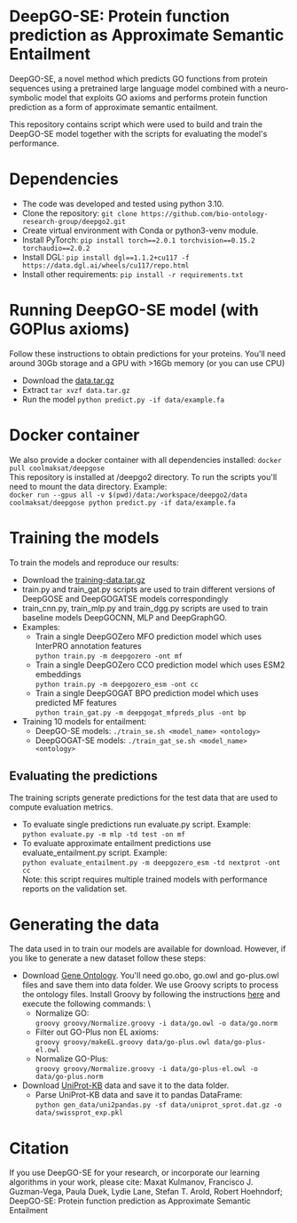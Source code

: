 # DeepGO-SE: Protein function prediction as Approximate Semantic Entailment

DeepGO-SE, a novel method which predicts GO functions from protein
sequences using a pretrained large language model combined with a
neuro-symbolic model that exploits GO axioms and performs protein
function prediction as a form of approximate semantic entailment.

This repository contains script which were used to build and train the
DeepGO-SE model together with the scripts for evaluating the model's
performance.

# Dependencies
* The code was developed and tested using python 3.10.
* Clone the repository: `git clone https://github.com/bio-ontology-research-group/deepgo2.git`
* Create virtual environment with Conda or python3-venv module. 
* Install PyTorch: `pip install torch==2.0.1 torchvision==0.15.2 torchaudio==2.0.2`
* Install DGL: `pip install dgl==1.1.2+cu117 -f https://data.dgl.ai/wheels/cu117/repo.html`
* Install other requirements:
  `pip install -r requirements.txt`


# Running DeepGO-SE model (with GOPlus axioms)
Follow these instructions to obtain predictions for your proteins. You'll need
around 30Gb storage and a GPU with >16Gb memory (or you can use CPU)
* Download the [data.tar.gz](https://deepgo.cbrc.kaust.edu.sa/data/deepgo2/data.tar.gz)
* Extract `tar xvzf data.tar.gz`
* Run the model `python predict.py -if data/example.fa`


# Docker container
We also provide a docker container with all dependencies installed:
`docker pull coolmaksat/deepgose` \
This repository is installed at /deepgo2 directory. To run the scripts you'll
need to mount the data directory. Example: \
`docker run --gpus all -v $(pwd)/data:/workspace/deepgo2/data coolmaksat/deepgose python predict.py -if data/example.fa`


# Training the models
To train the models and reproduce our results:
* Download the [training-data.tar.gz](https://deepgo.cbrc.kaust.edu.sa/data/deepgo2/training-data.tar.gz)
* train.py and train_gat.py scripts are used to train different versions of
  DeepGOSE and DeepGOGATSE models correspondingly
* train_cnn.py, train_mlp.py and train_dgg.py scripts are used to train
  baseline models DeepGOCNN, MLP and DeepGraphGO.
* Examples:
  - Train a single DeepGOZero MFO prediction model which uses InterPRO annotation features \
    `python train.py -m deepgozero -ont mf`
  - Train a single DeepGOZero CCO prediction model which uses ESM2 embeddings \
    `python train.py -m deepgozero_esm -ont cc`
  - Train a single DeepGOGAT BPO prediction model which uses predicted MF features \
    `python train_gat.py -m deepgogat_mfpreds_plus -ont bp`
* Training 10 models for entailment:
  - DeepGO-SE models: `./train_se.sh <model_name> <ontology>`
  - DeepGOGAT-SE models: `./train_gat_se.sh <model_name> <ontology>`
    
## Evaluating the predictions
The training scripts generate predictions for the test data that are used
to compute evaluation metrics.
* To evaluate single predictions run evaluate.py script. Example: \
  `python evaluate.py -m mlp -td test -on mf`
* To evaluate approximate entailment predictions use evaluate_entailment.py
  script. Example: \
  `python evaluate_entailment.py -m deepgozero_esm -td nextprot -ont cc` \
  Note: this script requires multiple trained models with performance reports
  on the validation set.

# Generating the data
The data used in to train our models are available for download. However,
if you like to generate a new dataset follow these steps:
* Download [Gene Ontology](https://geneontology.org/docs/download-ontology/).
You'll need go.obo, go.owl and go-plus.owl files and save them into data folder.
We use Groovy scripts to process the ontology files. Install Groovy by
following the instructions [here](https://groovy-lang.org/install.html)
and execute the following commands: \
  - Normalize GO: \
    `groovy groovy/Normalize.groovy -i data/go.owl -o data/go.norm`
  - Filter out GO-Plus non EL axioms: \
    `groovy groovy/makeEL.groovy data/go-plus.owl data/go-plus-el.owl`
  - Normalize GO-Plus: \
    `groovy groovy/Normalize.groovy -i data/go-plus-el.owl -o data/go-plus.norm`
* Download [UniProt-KB](https://ftp.uniprot.org/pub/databases/uniprot/current_release/knowledgebase/complete/uniprot_sprot.dat.gz) data
  and save it to the data folder.
  - Parse UniProt-KB data and save it to pandas DataFrame: \
    `python gen_data/uni2pandas.py -sf data/uniprot_sprot.dat.gz -o data/swissprot_exp.pkl`
  
# Citation

If you use DeepGO-SE for your research, or incorporate our learning
algorithms in your work, please cite: Maxat Kulmanov, Francisco
J. Guzman-Vega, Paula Duek, Lydie Lane, Stefan T. Arold, Robert
Hoehndorf; DeepGO-SE: Protein function prediction as Approximate
Semantic Entailment
